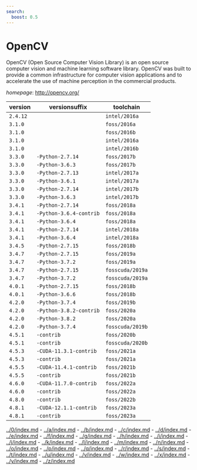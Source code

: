 ```yaml
---
search:
  boost: 0.5
---
```

# OpenCV

OpenCV (Open Source Computer Vision Library) is an open source computer vision  and machine learning software library. OpenCV was built to provide  a common infrastructure for computer vision applications and to accelerate  the use of machine perception in the commercial products.

*homepage*: <http://opencv.org/>

version | versionsuffix | toolchain
--------|---------------|----------
``2.4.12`` |  | ``intel/2016a``
``3.1.0`` |  | ``foss/2016a``
``3.1.0`` |  | ``foss/2016b``
``3.1.0`` |  | ``intel/2016a``
``3.1.0`` |  | ``intel/2016b``
``3.3.0`` | ``-Python-2.7.14`` | ``foss/2017b``
``3.3.0`` | ``-Python-3.6.3`` | ``foss/2017b``
``3.3.0`` | ``-Python-2.7.13`` | ``intel/2017a``
``3.3.0`` | ``-Python-3.6.1`` | ``intel/2017a``
``3.3.0`` | ``-Python-2.7.14`` | ``intel/2017b``
``3.3.0`` | ``-Python-3.6.3`` | ``intel/2017b``
``3.4.1`` | ``-Python-2.7.14`` | ``foss/2018a``
``3.4.1`` | ``-Python-3.6.4-contrib`` | ``foss/2018a``
``3.4.1`` | ``-Python-3.6.4`` | ``foss/2018a``
``3.4.1`` | ``-Python-2.7.14`` | ``intel/2018a``
``3.4.1`` | ``-Python-3.6.4`` | ``intel/2018a``
``3.4.5`` | ``-Python-2.7.15`` | ``foss/2018b``
``3.4.7`` | ``-Python-2.7.15`` | ``foss/2019a``
``3.4.7`` | ``-Python-3.7.2`` | ``foss/2019a``
``3.4.7`` | ``-Python-2.7.15`` | ``fosscuda/2019a``
``3.4.7`` | ``-Python-3.7.2`` | ``fosscuda/2019a``
``4.0.1`` | ``-Python-2.7.15`` | ``foss/2018b``
``4.0.1`` | ``-Python-3.6.6`` | ``foss/2018b``
``4.2.0`` | ``-Python-3.7.4`` | ``foss/2019b``
``4.2.0`` | ``-Python-3.8.2-contrib`` | ``foss/2020a``
``4.2.0`` | ``-Python-3.8.2`` | ``foss/2020a``
``4.2.0`` | ``-Python-3.7.4`` | ``fosscuda/2019b``
``4.5.1`` | ``-contrib`` | ``foss/2020b``
``4.5.1`` | ``-contrib`` | ``fosscuda/2020b``
``4.5.3`` | ``-CUDA-11.3.1-contrib`` | ``foss/2021a``
``4.5.3`` | ``-contrib`` | ``foss/2021a``
``4.5.5`` | ``-CUDA-11.4.1-contrib`` | ``foss/2021b``
``4.5.5`` | ``-contrib`` | ``foss/2021b``
``4.6.0`` | ``-CUDA-11.7.0-contrib`` | ``foss/2022a``
``4.6.0`` | ``-contrib`` | ``foss/2022a``
``4.8.0`` | ``-contrib`` | ``foss/2022b``
``4.8.1`` | ``-CUDA-12.1.1-contrib`` | ``foss/2023a``
``4.8.1`` | ``-contrib`` | ``foss/2023a``

[../0/index.md](0) - [../a/index.md](a) - [../b/index.md](b) - [../c/index.md](c) - [../d/index.md](d) - [../e/index.md](e) - [../f/index.md](f) - [../g/index.md](g) - [../h/index.md](h) - [../i/index.md](i) - [../j/index.md](j) - [../k/index.md](k) - [../l/index.md](l) - [../m/index.md](m) - [../n/index.md](n) - [../o/index.md](o) - [../p/index.md](p) - [../q/index.md](q) - [../r/index.md](r) - [../s/index.md](s) - [../t/index.md](t) - [../u/index.md](u) - [../v/index.md](v) - [../w/index.md](w) - [../x/index.md](x) - [../y/index.md](y) - [../z/index.md](z)

